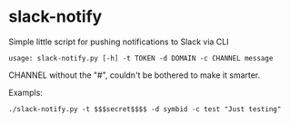 slack-notify
============

Simple little script for pushing notifications to Slack via CLI

```
usage: slack-notify.py [-h] -t TOKEN -d DOMAIN -c CHANNEL message
```

CHANNEL without the "#", couldn't be bothered to make it smarter.

Exampls:

```
./slack-notify.py -t $$$secret$$$$ -d symbid -c test "Just testing"
```

